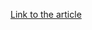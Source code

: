[Link to the article](https://outpost24.com/blog/third-party-breaches-google-chanel-air-france-klm/)
